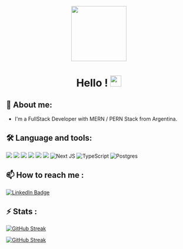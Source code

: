 <div id="header" align="center">
  <img src="https://media.giphy.com/media/3oKIPnAiaMCws8nOsE/giphy.gif" width="150"/>
  <div id="badges">

  </div>
  <h1>
    Hello !
    <img src="https://media.giphy.com/media/hvRJCLFzcasrR4ia7z/giphy.gif" width="30px"/>
  </h1>
</div>
<div align="center">
</div>

## 🌱 About me: 
- I'm a FullStack Developer with MERN / PERN Stack from Argentina.


## :hammer_and_wrench: Language and tools:

<img src="https://img.shields.io/badge/JavaScript-323330?style=for-the-badge&logo=javascript&logoColor=F7DF1E"></img>
<img src="https://img.shields.io/badge/Redux-593D88?style=for-the-badge&logo=redux&logoColor=white"></img>
<img src="https://img.shields.io/badge/React-20232A?style=for-the-badge&logo=react&logoColor=61DAFB"></img>
<img src="https://img.shields.io/badge/Node.js-339933?style=for-the-badge&logo=nodedotjs&logoColor=white"></img>
<img src="https://img.shields.io/badge/Express.js-000000?style=for-the-badge&logo=express&logoColor=white"></img>
<img src="https://img.shields.io/badge/MongoDB-4EA94B?style=for-the-badge&logo=mongodb&logoColor=white"></img>
![Next JS](https://img.shields.io/badge/Next-black?style=for-the-badge&logo=next.js&logoColor=white)
![TypeScript](https://img.shields.io/badge/typescript-%23007ACC.svg?style=for-the-badge&logo=typescript&logoColor=white)
![Postgres](https://img.shields.io/badge/postgres-%23316192.svg?style=for-the-badge&logo=postgresql&logoColor=white)

## 📫 How to reach me :

<a href="https://www.linkedin.com/in/lisandrorubianes/">
 <img src="https://img.shields.io/badge/LinkedIn-blue?style=for-the-badge&logo=linkedin&logoColor=white" alt="LinkedIn Badge"/>
 </a>


## ⚡ Stats :

[![GitHub Streak](https://github-readme-stats.vercel.app/api/top-langs/?username=LisandroDev)](https://github-readme-stats.vercel.app/api/top-langs/?username=LisandroDev)

[![GitHub Streak](https://github-readme-stats.vercel.app/api?username=LisandroDev)](https://github-readme-stats.vercel.app/api?username=LisandroDev)

